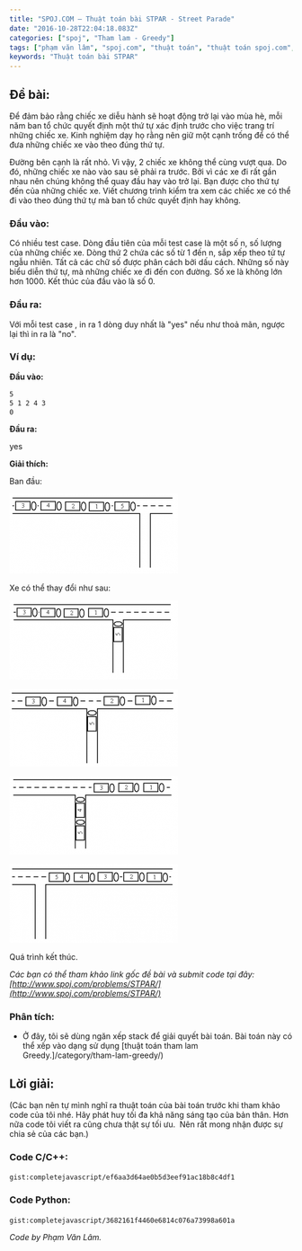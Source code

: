 ```yaml
---
title: "SPOJ.COM – Thuật toán bài STPAR - Street Parade"
date: "2016-10-28T22:04:18.083Z"
categories: ["spoj", "Tham lam - Greedy"]
tags: ["phạm văn lâm", "spoj.com", "thuật toán", "thuật toán spoj.com", "tham lam greedy"]
keywords: "Thuật toán bài STPAR"
---
```


## Đề bài:

Để đảm bảo rằng chiếc xe diễu hành sẽ hoạt động trở lại vào mùa hè, mỗi năm ban tổ chức quyết định một thứ tự xác định trước cho việc trang trí những chiếc xe. Kinh nghiệm dạy họ rằng nên giữ một cạnh trống để có thể đưa những chiếc xe vào theo đúng thứ tự. 

Đường bên cạnh là rất nhỏ. Vì vậy, 2 chiếc xe không thể cùng vượt qua. Do đó, những chiếc xe nào vào sau sẽ phải ra trước. Bởi vì các xe đi rất gần nhau nên chúng không thể quay đầu hay vào trở lại. Bạn được cho thứ tự đến của những chiếc xe. Viết chương trình kiểm tra xem các chiếc xe có thể đi vào theo đúng thứ tự mà ban tổ chức quyết định hay không.

### Đầu vào:

Có nhiều test case. Dòng đầu tiên của mỗi test case là một số n, số lượng của những chiếc xe. Dòng thứ 2 chứa các số từ 1 đến n, sắp xếp theo tứ tự ngẫu nhiên. Tất cả các chữ số được phân cách bởi dấu cách. Những số này biểu diễn thứ tự, mà những chiếc xe đi đến con đường. Số xe là không lớn hơn 1000\. Kết thúc của đầu vào là số 0.

### Đầu ra:

Với mỗi test case , in ra 1 dòng duy nhất là "yes" nếu như thoả mãn, ngược lại thì in ra là "no".

### Ví dụ:

**Đầu vào:**

```
5
5 1 2 4 3 
0
```

**Đầu ra:**

yes

**Giải thích:** 

Ban đầu: 

![sptar-street-parade-spoj-com-thuattoan-phamvanlam-com-pic-1](SPTAR-street-parade-spoj-com-thuattoan-phamvanlam-com-pic-1-300x142.png) 

Xe có thể thay đổi như sau: 

![sptar-street-parade-spoj-com-thuattoan-phamvanlam-com-pic-2](SPTAR-street-parade-spoj-com-thuattoan-phamvanlam-com-pic-2-300x141.png) 

![sptar-street-parade-spoj-com-thuattoan-phamvanlam-com-pic-3](SPTAR-street-parade-spoj-com-thuattoan-phamvanlam-com-pic-3-300x138.png) 

![sptar-street-parade-spoj-com-thuattoan-phamvanlam-com-pic-4](SPTAR-street-parade-spoj-com-thuattoan-phamvanlam-com-pic-4-300x139.png) 

![sptar-street-parade-spoj-com-thuattoan-phamvanlam-com-pic-5](SPTAR-street-parade-spoj-com-thuattoan-phamvanlam-com-pic-5-300x140.png) 

Quá trình kết thúc. 

_Các bạn có thể tham khảo link gốc đề bài và submit code tại đây: [http://www.spoj.com/problems/STPAR/](http://www.spoj.com/problems/STPAR/)_

### Phân tích:

+ Ở đây, tôi sẽ dùng ngăn xếp stack để giải quyết bài toán. Bài toán này có thể xếp vào dạng sử dụng [thuật toán tham lam Greedy.]/category/tham-lam-greedy/)

## Lời giải:

(Các bạn nên tự mình nghĩ ra thuật toán của bài toán trước khi tham khảo code của tôi nhé. Hãy phát huy tối đa khả năng sáng tạo của bản thân. Hơn nữa code tôi viết ra cũng chưa thật sự tối ưu.  Nên rất mong nhận được sự chia sẻ của các bạn.)

### Code C/C++:

`gist:completejavascript/ef6aa3d64ae0b5d3eef91ac18b8c4df1`

### Code Python:

`gist:completejavascript/3682161f4460e6814c076a73998a601a`

_Code by Phạm Văn Lâm._